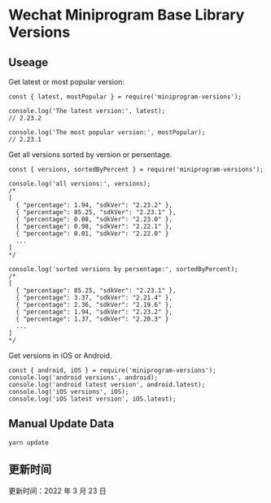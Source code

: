 
# Wechat Miniprogram Base Library Versions

## Useage

Get latest or most popular version:

```;
const { latest, mostPopular } = require('miniprogram-versions');

console.log('The latest version:', latest);
// 2.23.2

console.log('The most popular version:', mostPopular);
// 2.23.1

```

Get all versions sorted by version or persentage.

```
const { versions, sortedByPercent } = require('miniprogram-versions');

console.log('all versions:', versions);
/*
[
  { "percentage": 1.94, "sdkVer": "2.23.2" },
  { "percentage": 85.25, "sdkVer": "2.23.1" },
  { "percentage": 0.08, "sdkVer": "2.23.0" },
  { "percentage": 0.98, "sdkVer": "2.22.1" },
  { "percentage": 0.01, "sdkVer": "2.22.0" }
  ...
]
*/

console.log('sorted versions by persentage:', sortedByPercent);
/*
[
  { "percentage": 85.25, "sdkVer": "2.23.1" },
  { "percentage": 3.37, "sdkVer": "2.21.4" },
  { "percentage": 2.36, "sdkVer": "2.19.6" },
  { "percentage": 1.94, "sdkVer": "2.23.2" },
  { "percentage": 1.37, "sdkVer": "2.20.3" }
  ...
]
*/
```

Get versions in iOS or Android.

```
const { android, iOS } = require('miniprogram-versions');
console.log('android versions', android);
console.log('android latest version', android.latest);
console.log('iOS versions', iOS);
console.log('iOS latest version', iOS.latest);
```

## Manual Update Data

```
yarn update
```

## 更新时间

更新时间：2022 年 3 月 23 日
